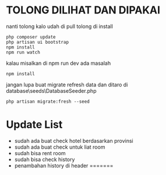 # TOLONG DILIHAT DAN DIPAKAI

nanti tolong kalo udah di pull tolong di install

```
php composer update
php artisan ui bootstrap
npm install
npm run watch
```

kalau misalkan di npm run dev ada masalah
```
npm install
```

jangan lupa buat migrate refresh data dan ditaro di database\seeds\DatabaseSeeder.php
```
php artisan migrate:fresh --seed
```

# Update List
- sudah ada buat check hotel berdasarkan provinsi
- sudah ada buat check untuk liat room
- sudah bisa rent room
- sudah bisa check history
- penambahan history di header
=======
